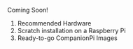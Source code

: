 Coming Soon!

1. Recommended Hardware
2. Scratch installation on a Raspberry Pi
3. Ready-to-go CompanionPi Images